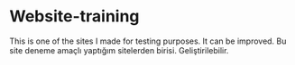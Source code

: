 # Website-training
This is one of the sites I made for testing purposes. It can be improved.
Bu site deneme amaçlı yaptığım sitelerden birisi. Geliştirilebilir.
